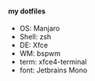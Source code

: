 #### my dotfiles


* OS: Manjaro
* Shell: zsh
* DE: Xfce
* WM: bspwm
* term: xfce4-terminal
* font: Jetbrains Mono

